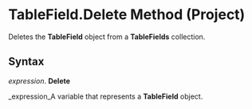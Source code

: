 
# TableField.Delete Method (Project)

Deletes the  **TableField** object from a **TableFields** collection.


## Syntax

 _expression_. **Delete**

 _expression_A variable that represents a  **TableField** object.

